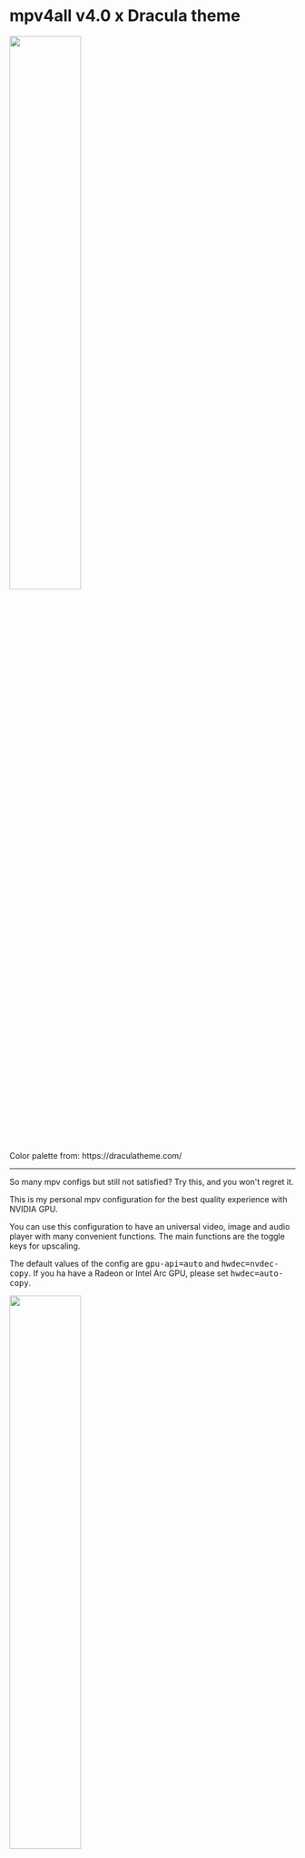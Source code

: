 # mpv4all v4.0 x Dracula theme

<p align="left"><img width=50% src="https://i.imgur.com/Qf2ah95.png" alt=""></p>
Color palette from: https://draculatheme.com/

______________________________________________________
So many mpv configs but still not satisfied? Try this, and you won't regret it.

This is my personal mpv configuration for the best quality experience with NVIDIA GPU.

You can use this configuration to have an universal video, image and audio player with many convenient functions.
The main functions are the toggle keys for upscaling.

The default values of the config are <kbd>gpu-api=auto</kbd> and <kbd>hwdec=nvdec-copy</kbd>. 
If you ha have a Radeon or Intel Arc GPU, please set <kbd>hwdec=auto-copy</kbd>.

<p align="left"><img width=50% src="https://i.imgur.com/R9OoxI2.png" alt=""></p>

## Software Requirements
- mpv https://github.com/mpv-player/mpv | Download: https://github.com/zhongfly/mpv-winbuild/releases
- Windows OS (I haven't tested on Linux.)

## System Requirements
- Minimum: At least a quad core CPU and a discrete GPU (GTX 750, RX 550 for example. I tried a GT 440, and it's not powerful enough for upscaling.)
- Recommanded: GTX 1060 or RX 580 equivalent for 4K upscaling.

# Keyboard Bindings:

### Video functions

- <kbd> 1 </kbd> - Upscale with SSimSuperRes (Enhance mpv internal upscaler)
- <kbd> 2 </kbd> - Upscale with AMD FidelityFX™ Super Resolution (FSR)
- <kbd> 3 </kbd> - Upscale with NVIDIA Image Scaling (NIS)
- <kbd> 4 </kbd> - Pixel Perfect (Nearest neighbor scaling)
- <kbd> 5 </kbd> - Upscale with Anime4K Ultra Quality (Extremely GPU intensive)
- <kbd> 6 </kbd> - Upscale with Anime4K High Quality (Very GPU intensive) 
- <kbd> 7 </kbd> - Upscale with SSimSuperRes + FSRCNNX (Very recommanded for DVD content)
- <kbd> 8 </kbd> - Add Film Grain #Type 1
- <kbd> 9 </kbd> - Add Film Grain #Type 2
- <kbd> 0 </kbd> - Disable everything and return to the default values
- <kbd> CTRL+\ </kbd> - Display actual shaders
- <kbd> r </kbd> - Rotate video
- <kbd> CTRL+d </kbd> - Activate bwdif deinterlace
- <kbd> d </kbd> - Activate yadif deinterlace
- <kbd> D </kbd> - Activate deband
- <kbd> CTRL+c </kbd> - Switch between Full RGB and Limited RGB color space
- <kbd> shift+c </kbd> - Auto crop function
- <kbd> shift+w </kbd> - Video Cutter function # instructions here: https://github.com/ekisu/mpv-webm
- <kbd> \ </kbd> - Frame interpolation
- <kbd> h </kbd> - Convert SDR to HDR
______________________________________________________

### Audio functions (Only for Surround audio devices/drivers)

- <kbd> a </kbd> - Upmix audio from Stereo 2.0ch to Surround 7.1ch
- <kbd> Alt+a </kbd> - Downmix audio from Surround to Stereo 2.0ch
- <kbd> A </kbd> - Boost rear audio channels. Very good effect when you watch anime and movies
- <kbd> CTRL+a </kbd> - Listen only rear channels, just for fun. This works even for native 5.1 and 7.1 audio tracks
______________________________________________________

### Other controls

- <kbd> UP </kbd> <kbd> DOWN </kbd> - Pan & Scan function
- Mouse <kbd> WHEEL_UP </kbd> <kbd> WHEEL_DOWN </kbd> - Zoom-in and Zoom-out
- Mouse <kbd> LEFT_CLICK </kbd> - Click and hold to move the image after the zoom
- Mouse <kbd> RIGHT_CLICK </kbd> - Pause
- <kbd>CTRL+LEFT</kbd> Previous file
- <kbd>CTRL+RIGHT</kbd> Next file

______________________________________________________


## Example of Boosted Upmix Surround 7.1ch

<p align="center"><img width=100% src="https://i.imgur.com/3wANjgW.png" alt="Boosted Upmix Surround 7.1ch"></p>

### *tested with Dolby Atmos audio driver for Windows 11. 

All the shaders are property of their rightful owners. I have only edited mpv.conf, input.conf and some LUA scripts to fits better with my configuration.
